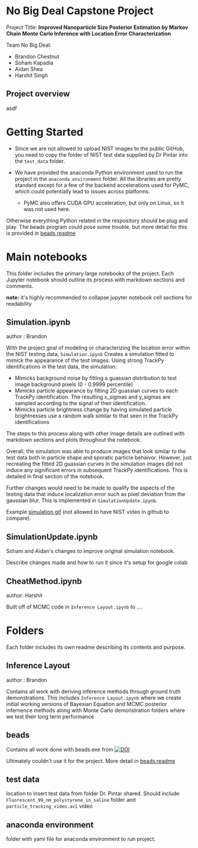 # No Big Deal Capstone Project
Project Title: **Improved Nanoparticle Size Posterior Estimation by Markov Chain Monte Carlo Inference with Location Error Characterization**

Team No Big Deal:
- Brandon Chestnut
- Soham Kapadia
- Aidan Shea
- Harshit Singh

## Project overview

asdf



# Getting Started

- Since we are not allowed to upload NIST images to the public GitHub, you need to copy the folder of NIST test data supplied by Dr Pintar into the `test_data` folder.

- We have provided the anaconda Python environment used to run the project in the `anaconda environment` folder. All the libraries are pretty standard except for a few of the backend accelerations used for PyMC, which could potentially lead to issues across platforms.
   - PyMC also offers CUDA GPU acceleration, but only on Linux, so it was not used here.

Otherwise everything Python related in the respository should be plug and play. The beads program could pose some trouble, but more detail for this is provided in [beads readme](https://github.com/brandonc732/No-Big-Deal-Capstone-Project/blob/main/beads/readme.md)

# Main notebooks

This folder includes the primary large notebooks of the project. Each Jupyter notebook should outline its process with markdown sections and comments.

**note:** it's highly recommended to collapse jupyter notebook cell sections for readability 

## Simulation.ipynb

author : Brandon

With the project goal of modeling or characterizing the location error within the NIST testing data, `Simulation.ipynb` Creates a simulation fitted to mimick the appearance of the test images. Using strong TrackPy identifications in the test data, the simulation:

- Mimicks background noise by fitting a guassian distribution to test image background pixels (0 - 0.9999 percentile)
- Mimicks particle appearance by fitting 2D guassian curves to each TrackPy identification. The resulting x_sigmas and y_sigmas are sampled according to the signal of their identification.
- Mimicks particle brightness change by having simulated particle brightnesses use a random walk similar to that seen in the TrackPy identifications

The steps to this process along with other image details are outlined with markdown sections and plots throughout the notebook.

Overall, the simulation was able to produce images that look similar to the test data both in particle shape and sporatic particle behaivor. However, just recreating the fitted 2D guassian curves in the simulation images did not induce any significant errors in subsequent TrackPy identifications. This is detailed in final section of the notebook.

Further changes would need to be made to qualify the aspects of the testing data that induce localization error such as pixel deviation from the gaussian blur. This is implemented in `SimulationUpdate.ipynb`.

Example [simulation gif](readme_images/sim_gamma.gif) (not allowed to have NIST video in github to compare).


## SimulationUpdate.ipynb

Soham and Aidan's changes to improve original simulation notebook.

Describe changes made and how to run it since it's setup for google colab

## CheatMethod.ipynb

author: Harshit

Built off of MCMC code in `Inference Layout.ipynb` to ....


# Folders

Each folder includes its own readme describing its contents and purpose.

## Inference Layout

author : Brandon

Contains all work with deriving inference methods through ground truth demonstrations. This includes `Inference Layout.ipynb` where we create initial working versions of Bayesian Equation and MCMC posterior infernence methods along with Monte Carlo demonstration folders where we test their long term performance

## beads

Contains all work done with beads.exe from [![DOI](https://img.shields.io/badge/DOI-10.1214%2F09--AOAS299-blue)](https://doi.org/10.1214/09-AOAS299)

Ultimately couldn't use it for the project. More detail in [beads readme](https://github.com/brandonc732/No-Big-Deal-Capstone-Project/blob/main/beads/readme.md)

## test data

location to insert test data from folder Dr. Pintar shared. Should include `Fluorescent_99_nm_polystyrene_in_saline` folder and `particle_tracking_video.avi` video

## anaconda environment

folder with yaml file for anaconda environment to run project.
